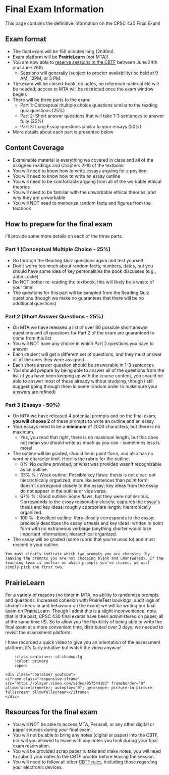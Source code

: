 Final Exam Information
=======================

This page contains the definitive information on the CPSC 430 Final Exam!

## Exam format

- The final exam will be 150 minutes long (2h30m).
- Exam platform will be **PrairieLearn** (not MTA)!
- You are now able to [reserve sessions in the CBTF](https://ca.prairietest.com) between June 24th and June 26th.
    - Sessions will generally (subject to proctor availability) be held at 9 AM, 12PM, or 3 PM.
- The exam will be closed-book, no notes, no reference material etc will be needed; access to MTA will be restricted once the exam window begins
- There will be three parts to the exam:
    - Part 1: Conceptual multiple choice questions similar to the reading quiz questions (25%)
    - Part 2: Short answer questions that will take 1-3 sentences to answer fully (25%)
    - Part 3: Long Essay questions similar to your essays (50%)
- More details about each part is presented below

## Content Coverage

- Examinable material is everything we covered in class and all of the assigned readings and Chapters 2-10 of the textbook
- You will need to know how to write essays arguing for a position
- You will need to know how to write an essay outline
- You will need to be comfortable arguing from all of the workable ethical theories
- You will need to be familiar with the unworkable ethical theories, and why they are unworkable
- You will NOT need to memorize random facts and figures from the textbook

## How to prepare for the final exam

I'll provide some more details on each of the three parts.

### Part 1 (Conceptual Multiple Choice - 25%)

- Go through the Reading Quiz questions again and test yourself
- Don't worry too much about random facts, numbers, dates, but you should have some idea of key personalities the book discusses (e.g., John Locke)
- Do NOT bother re-reading the textbook, this will likely be a waste of your time!
- The questions for this part will be sampled from the Reading Quiz questions (though we make no guarantees that there will be no additional questions)

### Part 2 (Short Answer Questions - 25%)

- On MTA we have released a list of over 80 possible short answer questions and all questions for Part 2 of the exam are guaranteed to come from this list
- You will NOT have any choice in which Part 2 questions you have to answer
- Each student will get a different set of questions, and they must answer all of the ones they were assigned
- Each short-answer question should be answerable in 1-3 sentences
- You should prepare by being able to answer all of the questions from the list (if you have been keeping up with the course content, you should be able to answer most of these already without studying, though I still suggest going through them in some random order to make sure your answers are refined)

### Part 3 (Essays - 50%)

- On MTA we have released 4 potential prompts and on the final exam, **you will choose 2** of these prompts to write an outline and an essay.
- Your essays need to be a **minimum** of 2000 characters, but there is no maximum.
    - Yes, you read that right, there is no maximum length, but this does not mean you should write as much as you can - sometimes less is more!
- The outline will be graded, should be in point-form, and also has no word or character limit. Here is the rubric for the outline:
    - 0%: No outline provided, or what was provided wasn't recognizable as an outline.
    - 33% % : Weak outline: Possible key flaws: thesis is not clear; not hierarchically organized; more like sentences than point form; doesn't correspond closely to the essay; key ideas from the essay do not appear in the outline or vice versa.
    - 67% % : Good outline: Some flaws, but they were not serious. Corresponds to the essay reasonably closely; captures the essay's thesis and key ideas; roughly appropriate length; hierarchically organized.
    - 100 % : Excellent outline: Very closely corresponds to the essay; precisely describes the essay's thesis and key ideas; written in point form with no extraneous verbiage (anything shorter would lose important information); hierarchical organized.
- The essay will be graded (same rubric that you're used to) and must resemble your outline.

```{warning}
You must clearly indicate which two prompts you are choosing (by leaving the prompts you are not choosing blank and unanswered). If the teaching team is unclear on which prompts you've chosen, we will simply pick the first two.
```

## PrairieLearn

For a variety of reasons (no timer in MTA, no ability to randomize prompts and questions, increased cohesion with PrairieTest bookings, audit logs of student check-in and behaviour on the exam) we will be writing our final exam on PrairieLearn.
Though I admit this is a slight inconvenience, note that in the past, CPSC 430 final exams have been administered on paper, all at the same time (!!).
So to allow you the flexibility of being able to write the final exam at a more convenient time, distributed over 3 days, we needed to revisit the assessment platform.

I have recorded a quick video to give you an orientation of the assessment platform, it's fairly intuitive but watch the video anyway!

```{dropdown} Writing Essay 10 (and the Final Exam) in PrairieLearn in the CBTF 
    :class-container: sd-shadow-lg
    :color: primary
    :open:

<div class="container youtube">
<iframe class="responsive-iframe" src="https://player.vimeo.com/video/957544103" frameborder="0" allow="accelerometer; autoplay="0"; gyroscope; picture-in-picture; fullscreen" allowfullscreen></iframe>
</div>
```

## Resources for the final exam

- You will NOT be able to access MTA, Perusall, or any other digital or paper sources during your final exam.
- You will not be able to bring any notes (digital or paper) into the CBTF, nor will you allowed to leave with any notes you took during your final exam reservation.
- You will be provided scrap paper to take and make notes, you will need to submit your notes to the CBTF proctor before leaving the session.
- You will need to follow all other [CBTF rules](https://cbtf.ubc.ca/students/procedures), including those regarding your electronic devices.